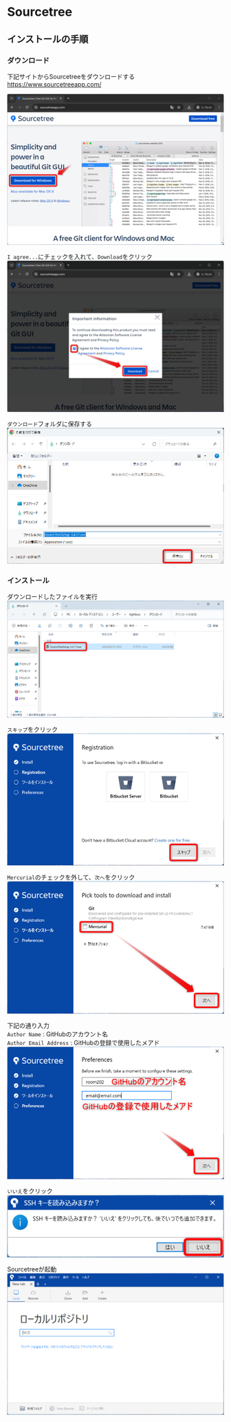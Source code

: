 # Sourcetree

## インストールの手順

### ダウンロード

下記サイトからSourcetreeをダウンロードする  
https://www.sourcetreeapp.com/

![](images/001.png)

`I agree...`にチェックを入れて、`Download`をクリック  
![](images/003.png)

`ダウンロード`フォルダに保存する  
![](images/004.png)

### インストール

ダウンロードしたファイルを実行  
![](images/005.png)

`スキップ`をクリック  
![](images/006.png)

`Mercurial`のチェックを外して、`次へ`をクリック  
![](images/008.png)

下記の通り入力  
`Author Name` : GitHubのアカウント名  
`Author Email Address` : GitHubの登録で使用したメアド
![](images/010.png)

`いいえ`をクリック  
![](images/011.png)

Sourcetreeが起動
![](images/012.png)
